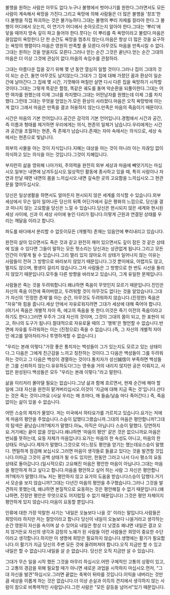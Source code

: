 불행을 원하는 사람은 아무도 없다.누구나 불행에서 벗어나기를 원한다.그러면서도 모든 사람이 계속해서 욕망을 가진다.그리고 욕망에 의해 사람들은 더 많은 불행을 '창조'한다.불행을 직접 파괴하는 것은 불가능하다.그대는 불행의 뿌리 자체를 잘라야 한다.그 불행이 어디에서 오는지, 이 연기가 어디에서 솟아오르는지 알아야 한다.그대는 '뿌리'에 닿을 때까지 땅속 깊이 파고 들어야 한다.붓다는 이 뿌리를 즉 욕망이라고 불렀다.마음은 끊임없이 욕망한다.단 한 순간도 욕망을 멈추지 않는다.마음은 항상 더 많은 것을 요구하는 욕망의 행렬이다.마음은 영원히 만족할 줄 모른다.아무것도 마음을 만족시킬 수 없다.그대는 원하는 것을 얻을지도 모른다.그러나 얻는 순간 그것은 끝난다.얻는 순간 그대의 마음은 더 이상 그것에 관심이 없다.마음의 속임수를 관찰하라.

그대는 아름다운 집을 갖기 위해 몇 년 동안 열심히 일할 것이다.그러나 집이 그대의 것이 되는 순간, 돌연 아무것도 남지않는다.그대가 그 집에 대해 가졌던 꿈과 환상이 일순간에 날아간다.그 집에 몇 시간, 기껏해야 며칠만 살면 다시 다른 집을 욕망하기 시작할 것이다.그대는 그렇게 똑같은 함정, 똑같은 궤도를 돌며 악순환을 되풀이한다.그대는 어떤 여자를 원했는데 이제 그녀를 차지했다.그대는 어떤남자를 원했는데 이제 그를 차지했다.그런데 그대는 무엇을 얻었는가.모든 환상이 사라졌다.마음은 오직 욕망밖에 아는 게 없다 그래서 마음은 만족을 결코 허용하지 않는다.만족은 마음의 죽음이기 때문이다.

시간은 마음의 기본 언어입니다.공간은 감각의 기본 언어입니다.경험에서 시간과 공간, 즉 이름과 형태를 제거하면 우리에게는 의식, 현존의 일체가 남습니다.우리에게는 시간과 공간을 초월하는 현존, 즉 존재가 남습니다.존재는 자아 속에서는 의식으로, 세상 속에서는 현존으로 빛납니다.

외부의 사물을 아는 것이 지식입니다.지혜는 대상을 아는 것이 아니라 아는 자끊임 없이 의식하고 있는 의식을 아는 것입니다.그것이 지혜입니다.

부지런히 삶을 영위해 나아가되, 주의력을 완전히 외부 세상과 마음에 빼앗기지는 마십시오.일부는 내면에 남겨두십시오.일상적인 활동에 종사하고 있을 때, 특히 사람이나 자연과 만날 때면 내면의 몸을 느끼십시오.내면 깊숙한 곳의 고요함을 느끼십시오.그 현관문을 열어두십시오.

당신은 일상생활을 하면서도 얼마든지 현시되지 않은 세계를 의식할 수 있습니다.외부 세상에서 무슨 일이 일어나든 당신의 뒤쪽 어딘가에서 길은 평화의 느낌으로, 당신을 결코 떠나지 않는 고요함을 당신은 느낄 수 있습니다.당신은 현시되지 않은 세계와 현시된 세상 사이에, 신과 이 세상 사이에 놓인 다리가 됩니다.이렇게 근원과 연결된 상태를 우리는 깨달음 이라고 합니다.

파도를 바다에서 분리할 수 없듯이모든 (개별적) 존재는 있음안에 뿌리내리고 있습니다.

완전히 살아 있으면서도 죽은 것과 같고 완전히 깨어 있으면서도 깊이 잠든 것 같은 상태에 있을 수 있다면 그들이 말하는 모든 헛소리는 당신과는 상관없게 됩니다.그리고 모든 인간이 이렇게 될 수 있습니다.그리 멀리 있지 않아요.이 상태가 일어나지 않는 이유는 사람들이 전혀 그 방향으로 바라보지 않았기 때문입니다.그것 뿐이에요, 어렵지도 않고, 멀지도 않으며, 평생이 걸리지 않습니다.그저 사람들은 그 방향으로 한 번도 시선을 돌리지 않았기 때문입니다.모두들 다른 방향을 바라보고 있습니다, 그게 유일한 문제입니다.

사람들은 죽는 것을 두려워합니다.왜냐하면 죽음이 무엇인지 모르기 때문입니다.진인은 자신의 죽음 이전에 죽어버렸고, 두려워할 것이 아무것도 없다는 것을 알았습니다.그대가 자신의 '진정한 존재'를 아는 순간, 아무것도 두려워하지 않습니다.(진정한) 죽음은 "자유"와 힘을 줍니다.세상 안에서 자유로워지려면 그대가 세상에 대해 죽어야 합니다.(여기서 죽음은 개별적 자아 즉, 에고의 죽음을 뜻 한다.이것은 죽기 이전의 죽음이라고 하기도 한다.)그러면 우주가 그대 자신의 것이며, 그것이 그대의 몸이 되고, 한 표현이 되고, 하나의 도구가 됩니다.절대적으로 자유로울 때의 그 '행복'은 형언할 수 없습니다.반면에 자유를 두려워하는 이는 (진정으로) 죽을 수 없습니다.(즉, 그 자신의 개별적 자아인 에고를 알아차리거나 투명하게할 수 없습니다.)

"우리는 본래 이렇다."가장 좋은 통치자는 백성들이 그가 있는지도 모르고 있는 상태이다.그 다음은 그에게 친근감을 느끼고 칭찬하는 것이다.그 다음은 백성들이 그를 두려워하는 것이고 그 다음은 백성이 경멸하는 것이다.통치자가 성신誠信이 부족하면 백성들은 그를 신뢰하지 않는다.유유하도다!그는 영令을 거의 내리지 않지만 공은 이뤄지고, 사업은 완성된다.백성들은 모두 "우리는 본래 이렇다."라고 말한다.

삶을 이리저리 몰아댈 필요는 없습니다.그냥 삶과 함께 흐르면서, 현재 순간에 해야 할 일에 그대 자신을 완전히 맡겨버리십시오.이것이 '지금에 대해 지금 죽는 것'입니다.산다는 것은 죽는 것이니까요 (사실 우리는 매 초마다, 매 들숨/날숨 마다 죽어간다.) 즉, 죽음 없이는 삶이 있을 수 없습니다.

어떤 스승의 제자가 물었다. 저는 미국에서 하타요가를 가르치고 있습니다.요가는 저에게 마음의 평안을 주었습니다.스승이 답했다그랬습니까.그대의 마음은 평안합니까?그대의 탐색은 끝났습니까?제자가 말했다.아뇨, 아직은 아닙니다 스승이 말했다. 당연하지요.거기에는 끝이 없을 것입니다.왜냐하면 '마음의 평안' 같은 것은 없으니까요.마음은 번뇌를 뜻하는데, 요동 자체가 마음입니다.요가는 마음의 한 속성도 아니고, 마음의 한 상태도 아닙니다.제자가 말했다.그것으로 어느정도 평안을 얻기는 했는데요스승이 말했다. 면밀하게 점검해 보십시오.그러면 마음이 생각들로 들끓고 있다는 것을 발견할 것입니다.이따금 그것이 공백 상태가 될 수도 있지만, 한동안 그러고 나서 다시 평소의 요동 상태로 돌아갑니다.(일시적으로) 고요해진 마음은 평안한 마음이 아닙니다.그대는 마음을 평안하게 하고 싶다고 합니다.마음을 평안하고 싶어 하는 사람 그 자신은 평안합니까?제자가 말했다.아뇨 저는 평안하지 않고 요가의 도움을 받습니다스승이 답했다.거기서 모순을 보지 않습니까?그대는 다년간 마음의 평안을 추구했습니다.그러나 그것을 발견하지 못했는데, 왜냐하면 본질적으로 요동하는 것은 평안해질 수 없기 때문입니다.(왜냐하면, 진정안 평안은 무엇으로도 어지럽힐 수 없기 때문입니다) 그것은 평안 자체이지 평안하게 있지 않습니다.마음이 요동할 뿐입니다.

인류에 대한 가장 악랄한 사기는 '내일은 오늘보다 나을 것' 이라는 말입니다.사람들은 희망이라 하지만 저는 절망이라고 합니다 당신이 내일이 오늘보다 나을거라고 생각하는 순간 영원히 자신을 속이며 살 수 있어요 내일은 항상 더 낫겠죠 왜냐면 내일은 결코 오지 않거든요 자신의 생각과 감정의 노예가 된 사람들 이런 사람들은 희망이 중요한 수단이라고 생각합니다.하지만 이 생명에 희망은 필요하지 않습니다.생명에는 활기가 필요합니다.이 활기가 지금 당신의 주변 모든 것에 울려퍼져야 합니다.오직 지금만 할 수 있고 내일은 할 수 없습니다.내일을 살 순 없습니다. 당신은 오직 지금만 살 수 있습니다.

그대가 무슨 일을 시작 했든 그것을 마무리 하십시오.어떤 구체적인 고통의 상황이 있고, 그 고통의 경감을 위해 필요할 때가 아니면 새로운 과업을 시작하지 마십시오.먼저, "그대 자신을 발견"하십시오.그러면 끝없는 축복이 뒤따를 것입니다.이익을 내버리는 것만큼 세상을 이롭게 하는 것은 없습니다.더 이상 손실과 이득의 견지에서 생각하지 않는 사람이 참으로 비폭력적인 사람입니다.그런 사람은 "모든 갈등을 넘어서"있기 때문입니다.